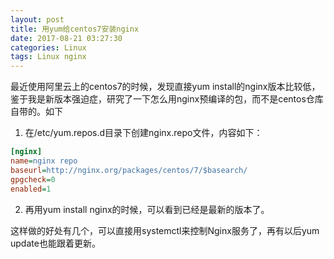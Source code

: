```yaml
---
layout: post
title: 用yum给centos7安装nginx
date: 2017-08-21 03:27:30
categories: Linux
tags: Linux nginx
---
```


最近使用阿里云上的centos7的时候，发现直接yum install的nginx版本比较低，鉴于我是新版本强迫症，研究了一下怎么用nginx预编译的包，而不是centos仓库自带的。如下

1. 在/etc/yum.repos.d目录下创建nginx.repo文件，内容如下：

```ini
[nginx]
name=nginx repo
baseurl=http://nginx.org/packages/centos/7/$basearch/
gpgcheck=0
enabled=1
```

2. 再用yum install nginx的时候，可以看到已经是最新的版本了。

这样做的好处有几个，可以直接用systemctl来控制Nginx服务了，再有以后yum update也能跟着更新。
